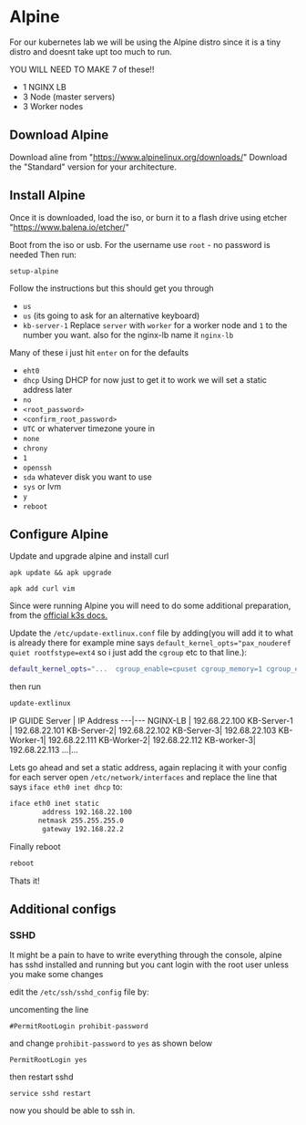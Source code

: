 # Alpine

For our kubernetes lab we will be using the Alpine distro since it is a tiny distro and doesnt take upt too much to run.

YOU WILL NEED TO MAKE 7 of these!!
- 1 NGINX LB
- 3 Node (master servers)
- 3 Worker nodes

## Download Alpine
Download aline from  "https://www.alpinelinux.org/downloads/"
Download the "Standard" version for your architecture.

## Install Alpine
Once it is downloaded, load the iso, or burn it to a flash drive using etcher "https://www.balena.io/etcher/"

Boot from the iso or usb.
For the username use `root` - no password is needed
Then run:
```
setup-alpine
```
Follow the instructions but this should get you through
- `us`
- `us` (its going to ask for an alternative keyboard)
- `kb-server-1` Replace `server` with `worker` for a worker node and `1` to the number you want. also for the nginx-lb name it `nginx-lb`

Many of these i just hit `enter` on for the defaults
- `eht0`
- `dhcp` Using DHCP for now just to get it to work we will set a static address later
- `no`
- `<root_password>`
- `<confirm_root_password>`
- `UTC` or whaterver timezone youre in
- `none`
- `chrony`
- `1`
- `openssh`
- `sda` whatever disk you want to use
- `sys` or lvm
- `y`
- `reboot`

## Configure Alpine

Update and upgrade alpine and install curl
```
apk update && apk upgrade
```
```
apk add curl vim
```

Since were running Alpine you will need to do some additional preparation, from the [official k3s docs.](https://rancher.com/docs/k3s/latest/en/advanced/#additional-preparation-for-alpine-linux-setup)

Update the `/etc/update-extlinux.conf` file by adding(you will add it to what is already there for example mine says `default_kernel_opts="pax_nouderef quiet rootfstype=ext4` so i just add the `cgroup` etc to that line.):
```bash
default_kernel_opts="...  cgroup_enable=cpuset cgroup_memory=1 cgroup_enable=memory"
```

then run

```bash
update-extlinux
```

IP GUIDE
Server | IP Address
---|---
NGINX-LB | 192.68.22.100
KB-Server-1 | 192.68.22.101
KB-Server-2| 192.68.22.102
KB-Server-3| 192.68.22.103
KB-Worker-1| 192.68.22.111
KB-Worker-2| 192.68.22.112
KB-worker-3| 192.68.22.113
...|...


Lets go ahead and set a static address, again replacing it with your config for each server
open `/etc/network/interfaces` and replace the line that says `iface eth0 inet dhcp` to:
```bash
iface eth0 inet static
        address 192.168.22.100
       netmask 255.255.255.0
        gateway 192.168.22.2
```

Finally reboot

```bash
reboot
```
Thats it!


## Additional configs

### SSHD
It might be a pain to have to write everything through the console, alpine has sshd installed and running but you cant login with the root user unless you make some changes

edit the `/etc/ssh/sshd_config` file by:

uncomenting the line
```
#PermitRootLogin prohibit-password
```
and change `prohibit-password` to `yes` as shown below
```
PermitRootLogin yes
```
then restart sshd
```
service sshd restart
```
now you should be able to ssh in.
